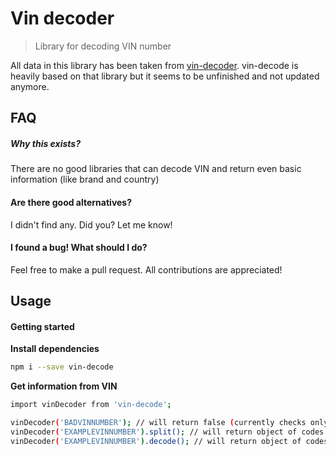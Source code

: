 # Vin decoder
> Library for decoding VIN number

All data in this library has been taken from [vin-decoder](https://github.com/frankely/vin-decoder). vin-decode is heavily based on that library but it seems to be unfinished and not updated anymore.


## FAQ
##### Why this exists?
There are no good libraries that can decode VIN and return even basic information (like brand and country)

#### Are there good alternatives? 
I didn't find any. Did you? Let me know!

#### I found a bug! What should I do?
Feel free to make a pull request. All contributions are appreciated! 

## Usage

#### Getting started

**Install dependencies**
```bash
npm i --save vin-decode
```

**Get information from VIN**
```bash
import vinDecoder from 'vin-decode';

vinDecoder('BADVINNUMBER'); // will return false (currently checks only the length of VIN)
vinDecoder('EXAMPLEVINNUMBER').split(); // will return object of codes from VIN
vinDecoder('EXAMPLEVINNUMBER').decode(); // will return object of codes from vin with manufacturer, country, year fields decoded
```
